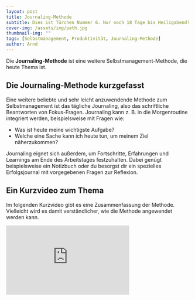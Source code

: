```yaml
---
layout: post
title: Journaling-Methode
subtitle: Dies ist Türchen Nummer 6. Nur noch 18 Tage bis Heiligabend!
cover-img: /assets/img/path.jpg
thumbnail-img: ""
tags: [Selbstmanagement, Produktivität, Journaling-Methode]
author: Arnd
---
```


Die **Journaling-Methode** ist eine weitere Selbstmanagement-Methode, die heute Thema ist.

## Die Journaling-Methode kurzgefasst

Eine weitere beliebte und sehr leicht anzuwendende Methode zum Selbstmanagement ist das tägliche Journaling, also das schriftliche Beantworten von Fokus-Fragen. Journaling kann z. B. in die Morgenroutine integriert werden, beispielsweise mit Fragen wie:

* Was ist heute meine wichtigste Aufgabe?
* Welche eine Sache kann ich heute tun, um meinem Ziel näherzukommen?

Journaling eignet sich außerdem, um Fortschritte, Erfahrungen und Learnings am Ende des Arbeitstages festzuhalten. Dabei genügt beispielsweise ein Notizbuch oder du besorgst dir ein spezielles Erfolgsjournal mit vorgegebenen Fragen zur Reflexion.

## Ein Kurzvideo zum Thema

Im folgenden Kurzvideo gibt es eine Zusammenfassung der Methode. Vielleicht wird es damit verständlicher, wie die Methode angewendet werden kann.

<iframe width="336" height="189" src="https://www.youtube.com/embed/sl8dNxbghmU?si=d_7US6wYayBUtm8K" title="YouTube video player" frameborder="0" allow="accelerometer; autoplay; clipboard-write; encrypted-media; gyroscope; picture-in-picture; web-share" referrerpolicy="strict-origin-when-cross-origin" allowfullscreen></iframe>
